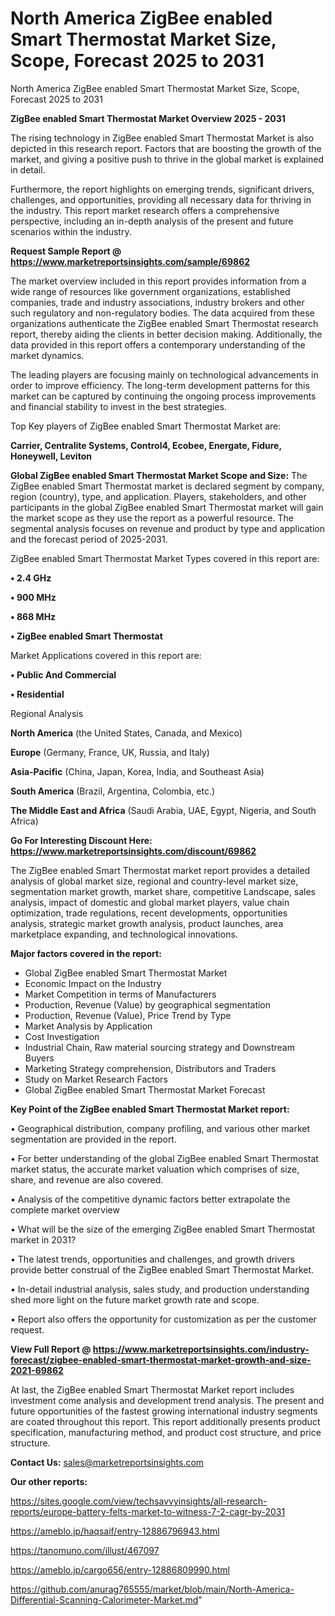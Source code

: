 # North America ZigBee enabled Smart Thermostat Market Size, Scope, Forecast 2025 to 2031
North America ZigBee enabled Smart Thermostat Market Size, Scope, Forecast 2025 to 2031

<Strong> ZigBee enabled Smart Thermostat Market Overview 2025 - 2031</strong>

The rising technology in ZigBee enabled Smart Thermostat Market is also depicted in this research report. Factors that are boosting the growth of the market, and giving a positive push to thrive in the global market is explained in detail.

Furthermore, the report highlights on emerging trends, significant drivers, challenges, and opportunities, providing all necessary data for thriving in the industry. This report market research offers a comprehensive perspective, including an in-depth analysis of the present and future scenarios within the industry.

<strong>Request Sample Report @ <a href=https://www.marketreportsinsights.com/sample/69862>https://www.marketreportsinsights.com/sample/69862</a></strong>

The market overview included in this report provides information from a wide range of resources like government organizations, established companies, trade and industry associations, industry brokers and other such regulatory and non-regulatory bodies. The data acquired from these organizations authenticate the ZigBee enabled Smart Thermostat research report, thereby aiding the clients in better decision making. Additionally, the data provided in this report offers a contemporary understanding of the market dynamics.

The leading players are focusing mainly on technological advancements in order to improve efficiency. The long-term development patterns for this market can be captured by continuing the ongoing process improvements and financial stability to invest in the best strategies.

Top Key players of ZigBee enabled Smart Thermostat Market are:

<strong>Carrier, Centralite Systems, Control4, Ecobee, Energate, Fidure, Honeywell, Leviton</strong>

<strong><b>Global ZigBee enabled Smart Thermostat Market Scope and Size:</b></strong>
The ZigBee enabled Smart Thermostat market is declared segment by company, region (country), type, and application. Players, stakeholders, and other participants in the global ZigBee enabled Smart Thermostat market will gain the market scope as they use the report as a powerful resource. The segmental analysis focuses on revenue and product by type and application and the forecast period of 2025-2031.

ZigBee enabled Smart Thermostat Market Types covered in this report are:

<strong>• 2.4 GHz

• 900 MHz

• 868 MHz

• ZigBee enabled Smart Thermostat</strong>

Market Applications covered in this report are:

<strong>• Public And Commercial

• Residential</strong> 

Regional Analysis

<strong>North America</strong> (the United States, Canada, and Mexico)

<strong>Europe</strong> (Germany, France, UK, Russia, and Italy)

<strong>Asia-Pacific</strong> (China, Japan, Korea, India, and Southeast Asia)

<strong>South America</strong> (Brazil, Argentina, Colombia, etc.)

<strong>The Middle East and Africa</strong> (Saudi Arabia, UAE, Egypt, Nigeria, and South Africa)

<strong>Go For Interesting Discount Here: <a href=https://www.marketreportsinsights.com/discount/69862>https://www.marketreportsinsights.com/discount/69862</a></strong>

The ZigBee enabled Smart Thermostat market report provides a detailed analysis of global market size, regional and country-level market size, segmentation market growth, market share, competitive Landscape, sales analysis, impact of domestic and global market players, value chain optimization, trade regulations, recent developments, opportunities analysis, strategic market growth analysis, product launches, area marketplace expanding, and technological innovations.

<strong><b>Major factors covered in the report:</b></strong>
<ul>
  <li>Global ZigBee enabled Smart Thermostat Market </li>
  <li>Economic Impact on the Industry</li>
  <li>Market Competition in terms of Manufacturers</li>
  <li>Production, Revenue (Value) by geographical segmentation</li>
  <li>Production, Revenue (Value), Price Trend by Type</li>
  <li>Market Analysis by Application</li>
  <li>Cost Investigation</li>
  <li>Industrial Chain, Raw material sourcing strategy and Downstream Buyers</li>
  <li>Marketing Strategy comprehension, Distributors and Traders</li>
  <li>Study on Market Research Factors</li>
  <li>Global ZigBee enabled Smart Thermostat Market Forecast</li>
</ul>

<strong><b>Key Point of the ZigBee enabled Smart Thermostat Market report:</b></strong>

• Geographical distribution, company profiling, and various other market segmentation are provided in the report.

• For better understanding of the global ZigBee enabled Smart Thermostat market status, the accurate market valuation which comprises of size, share, and revenue are also covered.

• Analysis of the competitive dynamic factors better extrapolate the complete market overview

• What will be the size of the emerging ZigBee enabled Smart Thermostat market in 2031?

• The latest trends, opportunities and challenges, and growth drivers provide better construal of the ZigBee enabled Smart Thermostat Market.

• In-detail industrial analysis, sales study, and production understanding shed more light on the future market growth rate and scope.

• Report also offers the opportunity for customization as per the customer request.

<strong><b>View Full Report @ <a href=https://www.marketreportsinsights.com/industry-forecast/zigbee-enabled-smart-thermostat-market-growth-and-size-2021-69862>https://www.marketreportsinsights.com/industry-forecast/zigbee-enabled-smart-thermostat-market-growth-and-size-2021-69862</a></b></strong>


At last, the ZigBee enabled Smart Thermostat Market report includes investment come analysis and development trend analysis. The present and future opportunities of the fastest growing international industry segments are coated throughout this report. This report additionally presents product specification, manufacturing method, and product cost structure, and price structure.

<strong>Contact Us:</strong>
sales@marketreportsinsights.com

<strong>Our other reports:</strong>

<a href=https://sites.google.com/view/techsavvyinsights/all-research-reports/europe-battery-felts-market-to-witness-7-2-cagr-by-2031>https://sites.google.com/view/techsavvyinsights/all-research-reports/europe-battery-felts-market-to-witness-7-2-cagr-by-2031</a>

<a href=https://ameblo.jp/haqsaif/entry-12886796943.html>https://ameblo.jp/haqsaif/entry-12886796943.html</a>

<a href=https://tanomuno.com/illust/467097>https://tanomuno.com/illust/467097</a>

<a href=https://ameblo.jp/cargo656/entry-12886809990.html>https://ameblo.jp/cargo656/entry-12886809990.html</a>

<a href=https://github.com/anurag765555/market/blob/main/North-America-Differential-Scanning-Calorimeter-Market.md>https://github.com/anurag765555/market/blob/main/North-America-Differential-Scanning-Calorimeter-Market.md</a>"
